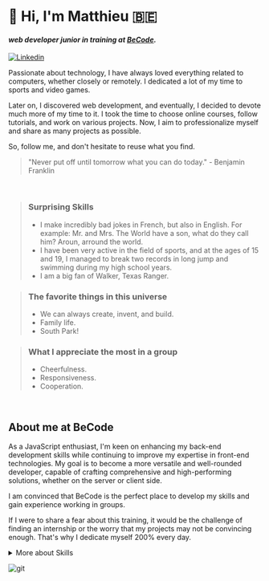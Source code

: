 # :wave: Hi, I'm Matthieu 🇧🇪
#### _web developer junior in training at <a href="https://becode.org/fr/">BeCode</a>._

[![Linkedin](https://img.shields.io/badge/linkedin--lightgrey?style=social&logo=linkedin)](https://www.linkedin.com/in/matthieugravy/)


Passionate about technology, I have always loved everything related to computers, whether closely or remotely. I dedicated a lot of my time to sports and video games.

Later on, I discovered web development, and eventually, I decided to devote much more of my time to it. I took the time to choose online courses, follow tutorials, and work on various projects. Now, I aim to professionalize myself and share as many projects as possible.

So, follow me, and don't hesitate to reuse what you find.

> "Never put off until tomorrow what you can do today." - Benjamin Franklin

<br />

> ### Surprising Skills
> - I make incredibly bad jokes in French, but also in English. For example: Mr. and Mrs. The World have a son, what do they call him? Aroun, arround the world.
> - I have been very active in the field of sports, and at the ages of 15 and 19, I managed to break two records in long jump and swimming during my high school years.
> - I am a big fan of Walker, Texas Ranger.

> ### The favorite things in this universe
> - We can always create, invent, and build.
> - Family life.
> - South Park!

> ### What I appreciate the most in a group
> - Cheerfulness.
> - Responsiveness.
> - Cooperation.


<br />

## About me at BeCode
As a JavaScript enthusiast, I'm keen on enhancing my back-end development skills while continuing to improve my expertise in front-end technologies. My goal is to become a more versatile and well-rounded developer, capable of crafting comprehensive and high-performing solutions, whether on the server or client side. 

I am convinced that BeCode is the perfect place to develop my skills and gain experience working in groups.

If I were to share a fear about this training, it would be the challenge of finding an internship or the worry that my projects may not be convincing enough. That's why I dedicate myself 200% every day.

<details>
  <summary>More about Skills
  </summary>
   
<h4>Languages ​​/ Frameworks</h4> 
<blockquote>
<img height="20px" src="https://wallpapercave.com/wp/wp5191399.jpg" alt="JS" title="JS"/>
<img height="20px" src="https://1000marcas.net/wp-content/uploads/2021/06/Sass-Logo-500x313.png" alt="sass" title="sass"/>
<img height="20px" src="https://i0.wp.com/se-tomo.com/wp/wp-content/uploads/2018/10/Vue.png?resize=1280%2C720&ssl=1" alt="vueJS" title="vueJS"/>
<img height="20px" src="https://i0.wp.com/innovationyourself.com/wp-content/uploads/2020/08/nodejs-logo.png?resize=752%2C440&ssl=1" alt="nodeJS" title="nodeJS"/>
</blockquote>

  <h4>Tools</h4>
<img height="20px" src="http://www.boylesoftware.com/blog/wp-content/uploads/2016/04/400x164_npm_logo.jpg" alt="npm" title="npm"/>
<img height="20px" src="https://miro.medium.com/v2/format:webp/1*gdoQ1_5OID90wf1eLTFvWw.png" alt="webpack" title="webpack"/>
<img height="20px" src="https://images.ctfassets.net/3prze68gbwl1/asset-17suaysk1qa1i0a/46ad962cd15f56f4d000001e74f4eeb9/Babel-Javascript-compiler.png" alt="babel" title="babel"/>
<img height="20px" src="https://miro.medium.com/v2/resize:fit:720/format:webp/1*XP-mZOrIqX7OsFInN2ngRQ.png" alt="express" title="express"/>
<img height="20px" src="https://1000marcas.net/wp-content/uploads/2021/06/Git-Logo-500x313.png" alt="git" title="git"/>

<h4>Environment </h4>
<img height="20px" src="https://p1.hiclipart.com/preview/354/761/130/visual-studio-code-icon-redesign-for-macos-vscode-blue-and-white-logo-png-clipart.jpg" alt="vscode" title="vscode"/>
<img height="20px" src="https://maisgeek.com/wp-content/uploads/2020/10/img_5aecaa880ad8d.pagespeed.ce_.r-PeXl_qVa.png" alt="ubuntu" title="ubuntu"/>
<br />
<br />
</details>


![git](https://media4.giphy.com/media/k8L9FzAwXJZ16/giphy.gif?cid=ecf05e4742jmmjohgdjaz44z6jh55jmq8yrnzztruq81qsjh&ep=v1_gifs_search&rid=giphy.gif&ct=g "git")
